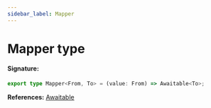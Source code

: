 ```yaml
---
sidebar_label: Mapper
---
```


# Mapper type

#### Signature:

```typescript
export type Mapper<From, To> = (value: From) => Awaitable<To>;
```

**References:** [Awaitable](./puppeteer.awaitable.md)
